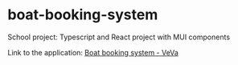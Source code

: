 # boat-booking-system
School project: Typescript and React project with MUI components 

Link to the application:
[Boat booking system - VeVa](https://ejeho006-xamk.github.io/veneenvarausjarjestelma/)
